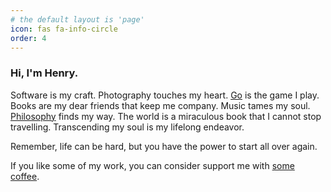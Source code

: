 ```yaml
---
# the default layout is 'page'
icon: fas fa-info-circle
order: 4
---
```


### Hi, I'm Henry.
Software is my craft. Photography touches my heart. [Go][go] is the game I play.
Books are my dear friends that keep me company. Music tames my soul. [Philosophy][zuangzi]
finds my way. The world is a miraculous book that I cannot stop travelling.
Transcending my soul is my lifelong endeavor.

Remember, life can be hard, but you have the power to start all over again.

If you like some of my work, you can consider support me with [some coffee][coffee].


[go]: https://en.wikipedia.org/wiki/Go_(game)
[zuangzi]: https://zh.wikipedia.org/zh-tw/%E5%BA%84%E5%AD%90
[coffee]: https://buymeacoffee.com/keenhenry
